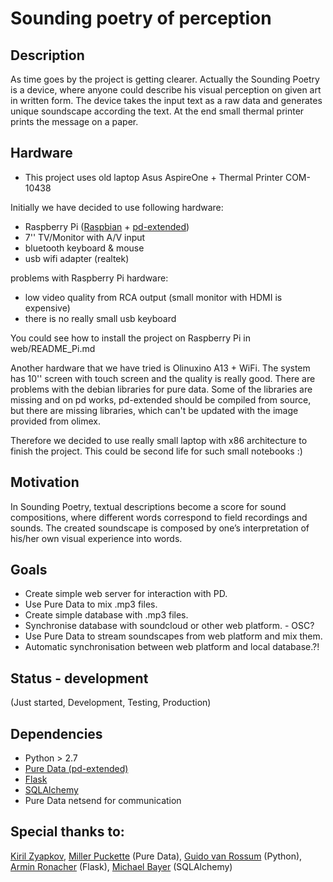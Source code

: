 Sounding poetry of perception
=============================

## Description

As time goes by the project is getting clearer. Actually the Sounding Poetry is a device, where anyone could describe his visual perception on given art in written form. The device takes the input text as a raw data and generates unique soundscape according the text. At the end small thermal printer prints the message on a paper.

## Hardware

* This project uses old laptop Asus AspireOne + Thermal Printer COM-10438

Initially we have decided to use following hardware:

* Raspberry Pi ([Raspbian](http://www.raspbian.org) + [pd-extended](http://puredata.info/downloads/pd-extended-0-43-3-on-raspberry-pi-raspbian-wheezy-armhf))
* 7'' TV/Monitor with A/V input
* bluetooth keyboard & mouse
* usb wifi adapter (realtek)

problems with Raspberry Pi hardware:

* low video quality from RCA output (small monitor with HDMI is expensive)
* there is no really small usb keyboard

You could see how to install the project on Raspberry Pi in web/README_Pi.md

Another hardware that we have tried is Olinuxino A13 + WiFi.
The system has 10'' screen with touch screen and the quality is really good.
There are problems with the debian libraries for pure data.
Some of the libraries are missing and on pd works, pd-extended should be
compiled from source, but there are missing libraries, which can't be updated
with the image provided from olimex.

Therefore we decided to use really small laptop with x86 architecture to finish
the project. This could be second life for such small notebooks :)

## Motivation

In Sounding Poetry, textual descriptions become a score for sound compositions, where different words correspond to field recordings and sounds. The created soundscape is composed by one’s interpretation of his/her own visual experience into words.

## Goals

* Create simple web server for interaction with PD.
* Use Pure Data to mix .mp3 files.
* Create simple database with .mp3 files.
* Synchronise database with soundcloud or other web platform. - OSC?
* Use Pure Data to stream soundscapes from web platform and mix them.
* Automatic synchronisation between web platform and local database.?!

## Status - development

(Just started, Development, Testing, Production)

## Dependencies

* Python > 2.7
* [Pure Data (pd-extended)](http://puredata.info/downloads/pd-extended)
* [Flask](http://flask.pocoo.org)
* [SQLAlchemy](http://www.sqlalchemy.org)
* Pure Data netsend for communication

## Special thanks to:

[Kiril Zyapkov](https://github.com/kzyapkov), [Miller Puckette](http://en.wikipedia.org/wiki/Miller_Puckette) (Pure Data), [Guido van Rossum](http://en.wikipedia.org/wiki/Guido_van_Rossum) (Python), [Armin Ronacher](https://twitter.com/mitsuhiko) (Flask), [Michael Bayer](https://twitter.com/zzzeek) (SQLAlchemy)
